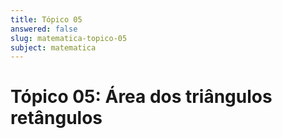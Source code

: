 ```yaml
---
title: Tópico 05
answered: false
slug: matematica-topico-05
subject: matematica
---
```


# Tópico 05: Área dos triângulos retângulos
